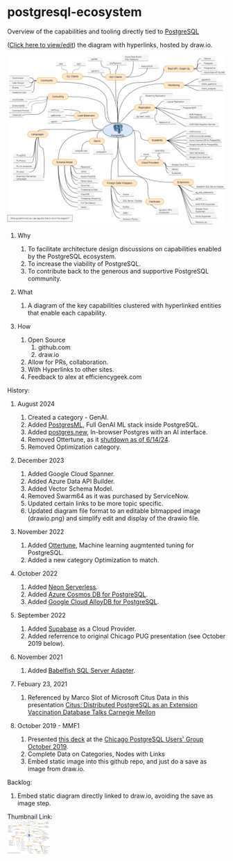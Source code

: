 # postgresql-ecosystem 

<!-- https://stackoverflow.com/questions/3492153/markdown-open-a-new-window-link/5803384 -->
Overview of the capabilities and tooling directly tied to <a href="https://postgresql.org/" target="_blank">PostgreSQL</a>

(<a href="https://www.draw.io/?mode=github#HEfficiencyGeek%2Fpostgresql-ecosystem%2Fmaster%2Fpostgresql-ecosystem.drawio.png" target="_drawio">Click here to view/edit</a>) the diagram with hyperlinks, hosted by draw.io.

[![Embedded Diagram2](postgresql-ecosystem.drawio.png)](postgresql-ecosystem.drawio.png)

1. Why  
	1. To facilitate architecture design discussions on capabilities enabled by the PostgreSQL ecosystem.
	1. To increase the viability of PostgreSQL.
	1. To contribute back to the generous and supportive PostgreSQL community.

2. What
	1. A diagram of the key capabilities clustered with hyperlinked entities that enable each capability.
	
3. How  
	1. Open Source
		1. github.com
		2. draw.io
	1. Allow for PRs, collaboration.  
	1. With Hyperlinks to other sites.  
	1. Feedback to alex at efficiencygeek.com  

History:
1. August 2024
   1. Created a category - GenAI.
   1. Added [PostgresML](https://postgresml.org/blog), Full GenAI ML stack inside PostgreSQL.
   1. Added [postgres.new](https://supabase.com/blog/postgres-new), In-browser Postgres with an AI interface.
   1. Removed Ottertune, as it [shutdown as of 6/14/24](https://x.com/andy_pavlo/status/1801687420330770841).
   1. Removed Optimization category.   

1. December 2023
   1. Added Google Cloud Spanner.
   1. Added Azure Data API Builder.
   1. Added Vector Schema Model.
   1. Removed Swarm64 as it was purchased by ServiceNow.
   1. Updated certain links to be more topic specific.
   2. Updated diagram file format to an editable bitmapped image (drawio.png) and simplify edit and display of the drawio file.   
1. November 2022
   1. Added [Ottertune](https://ottertune.com/postgresql/), Machine learning augmtented tuning for PostgreSQL.  
   2. Added a new category Optimization to match.	
2. October 2022  
   1. Added [Neon Serverless](https://neon.tech/).  
   2. Added [Azure Cosmos DB for PostgreSQL](https://learn.microsoft.com/en-us/azure/cosmos-db/postgresql/introduction).  
   3. Added [Google Cloud AlloyDB for PostgreSQL](https://cloud.google.com/alloydb).  
3. September 2022  
   1. Added [Supabase](https://supabase.com/database) as a Cloud Provider.
   2. Added referrence to original Chicago PUG presentation (see October 2019 below).
4. November 2021  
   1. Added [Babelfish SQL Server Adapter](https://babelfishpg.org/blog/releases/2021/10/babelfish-launch/).
5. Febuary 23, 2021
   1. Referenced by Marco Slot of Microsoft Citus Data in this presentation [Citus: Distributed PostgreSQL as an Extension Vaccination Database Talks Carnegie Mellon](https://youtu.be/X-aAgXJZRqM?t=207)
6. October 2019 - MMF1 
   1.  Presented [this deck](presentations/postgresql-ecosystem-CHI_PUG-20191016.pptx) at the [Chicago PostgreSQL Users' Group October 2019](https://www.meetup.com/chicago-postgresql-user-group/events/265263425/).
	1.	Complete Data on Categories, Nodes with Links
    1. 	Embed static image into this github repo, and just do a save as image from draw.io.	

Backlog:  
1. Embed static diagram directly linked to draw.io, avoiding the save as image step.

Thumbnail Link:  
[![Postgresql Ecosystem URL](https://raw.githubusercontent.com/EfficiencyGeek/postgresql-ecosystem/master/postgresql-ecosystem-thumbnail.png?style=social&label=ViewEdit)](https://github.com/EfficiencyGeek/postgresql-ecosystem)
